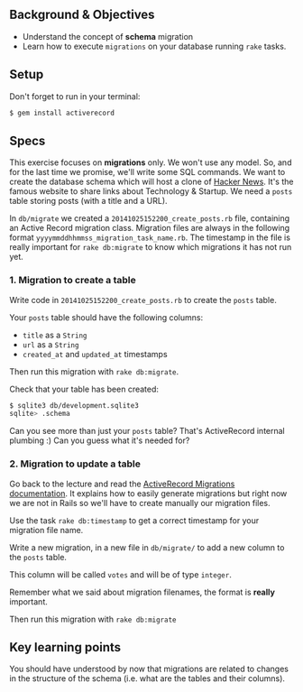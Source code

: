 ## Background & Objectives

- Understand the concept of **schema** migration
- Learn how to execute `migrations` on your database running `rake` tasks.

## Setup

Don't forget to run in your terminal:

```bash
$ gem install activerecord
```

## Specs

This exercise focuses on **migrations** only. We won't use any model.
So, and for the last time we promise, we'll write some SQL commands.
We want to create the database schema which will host a clone of [Hacker News](https://news.ycombinator.com).
It's the famous website to share links about Technology & Startup.
We need a `posts` table storing posts (with a title and a URL).

In `db/migrate` we created a `20141025152200_create_posts.rb` file, containing an Active Record migration class. Migration files are always in the following format `yyyymmddhhmmss_migration_task_name.rb`. The timestamp in the file is really important for `rake db:migrate` to know which migrations
it has not run yet.

### 1. Migration to create a table

Write code in `20141025152200_create_posts.rb` to create the `posts` table.

Your `posts` table should have the following columns:

- `title` as a `String`
- `url` as a `String`
- `created_at` and `updated_at` timestamps

Then run this migration with `rake db:migrate`.

Check that your table has been created:

```bash
$ sqlite3 db/development.sqlite3
sqlite> .schema
```

Can you see more than just your `posts` table? That's ActiveRecord internal plumbing :)
Can you guess what it's needed for?

### 2. Migration to update a table

Go back to the lecture and read the [ActiveRecord Migrations documentation](http://api.rubyonrails.org/classes/ActiveRecord/Migration.html). It explains how to easily generate migrations but right now we are not in Rails so we'll have to create manually our migration files.

Use the task `rake db:timestamp` to get a correct timestamp for your migration file name.

Write a new migration, in a new file in `db/migrate/` to add a new column to the `posts` table.

This column will be called `votes` and will be of type `integer`.

Remember what we said about migration filenames, the format is **really** important.

Then run this migration with `rake db:migrate`

## Key learning points

You should have understood by now that migrations are related to changes in the structure of the schema
(i.e. what are the tables and their columns).
